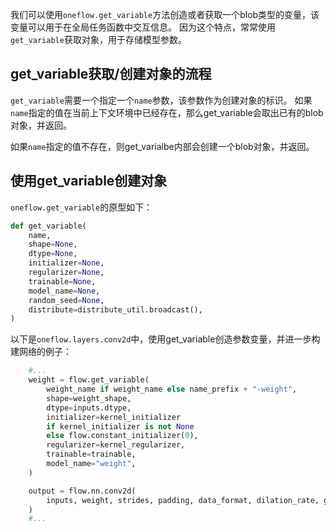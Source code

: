 
我们可以使用`oneflow.get_variable`方法创造或者获取一个blob类型的变量，该变量可以用于在全局任务函数中交互信息。
因为这个特点，常常使用`get_variable`获取对象，用于存储模型参数。

## get_variable获取/创建对象的流程

`get_variable`需要一个指定一个`name`参数，该参数作为创建对象的标识。
如果`name`指定的值在当前上下文环境中已经存在，那么get_variable会取出已有的blob对象，并返回。

如果`name`指定的值不存在，则get_varialbe内部会创建一个blob对象，并返回。

## 使用get_variable创建对象

`oneflow.get_variable`的原型如下：

```python
def get_variable(
    name,
    shape=None,
    dtype=None,
    initializer=None,
    regularizer=None,
    trainable=None,
    model_name=None,
    random_seed=None,
    distribute=distribute_util.broadcast(),
)
```

以下是`oneflow.layers.conv2d`中，使用get_variable创造参数变量，并进一步构建网络的例子：

```python
    #...
    weight = flow.get_variable(
        weight_name if weight_name else name_prefix + "-weight",
        shape=weight_shape,
        dtype=inputs.dtype,
        initializer=kernel_initializer
        if kernel_initializer is not None
        else flow.constant_initializer(0),
        regularizer=kernel_regularizer,
        trainable=trainable,
        model_name="weight",
    )

    output = flow.nn.conv2d(
        inputs, weight, strides, padding, data_format, dilation_rate, groups=groups, name=name
    )
    #...
```
